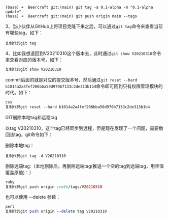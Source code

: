 ```
(base) ➜  Beercraft git:(main) git tag -a 0.1-alpha -m "0.1-alpha update"
(base) ➜  Beercraft git:(main) git push origin main --tags 
```



3、当小伙伴从GitHub上将项目克隆下来之后，可以通过`git tag`命令来查看当前有哪些tag，如下：

```
复制代码git tag
```

4、比如我想退回到V20210310这个版本去，此时通过`git show V20210310`命令来查看对应的版本号，如下：

```sql
复制代码git show V20210310
```

commit后面的就是对应的提交版本号，然后通过`git reset --hard b1014a2a4fef206bba50d970b7133c2de313b1b4`命令即可回到只有权限管理模块的时代。如下：

```css
css
复制代码git reset --hard b1014a2a4fef206bba50d970b7133c2de313b1b4
```

GIT删除本地tag和远程tag

以tag V20210310，这个tag已经同步到远程，但是现在发现了一个问题，需要撤回该tag，git命令如下：

删除本地tag：

```
复制代码git tag -d V20210310
```

删除远端tag:（本地删除后，再删除远端tag(推送一个空的tag到远端tag，用空值覆盖原值)：）

```ruby
ruby
复制代码git push origin :refs/tags/V20210310
```

也可以使用 --delete 参数：

```perl
perl
复制代码git push origin --delete tag V20210310
```

